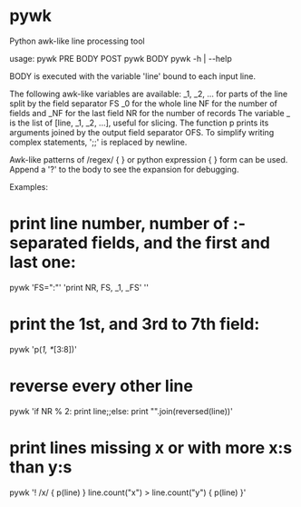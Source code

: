 pywk
====

Python awk-like line processing tool

usage:
    pywk PRE BODY POST
    pywk BODY
    pywk -h | --help

BODY is executed with the variable 'line' bound to each input line.

The following awk-like variables are available:
  _1, _2, ... for parts of the line split by the field separator FS
  _0 for the whole line
  NF for the number of fields and _NF for the last field
  NR for the number of records
The variable _ is the list of [line, _1, _2, ...], useful for slicing.
The function p prints its arguments joined by the output field separator OFS.
To simplify writing complex statements, ';;' is replaced by newline.

Awk-like patterns of /regex/ { } or python expression { } form can be used.
Append a '?' to the body to see the expansion for debugging.

Examples:
  # print line number, number of :-separated fields, and the first and last one:
  pywk 'FS=":"' 'print NR, FS, _1, _FS' ''
  # print the 1st, and 3rd to 7th field:
  pywk 'p(_1, *_[3:8])'
  # reverse every other line
  pywk 'if NR % 2: print line;;else: print "".join(reversed(line))'
  # print lines missing x or with more x:s than y:s
  pywk '! /x/ { p(line) }  line.count("x") > line.count("y") { p(line) }'
